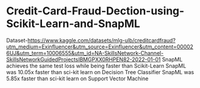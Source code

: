 # Credit-Card-Fraud-Dection-using-Scikit-Learn-and-SnapML
Dataset-https://www.kaggle.com/datasets/mlg-ulb/creditcardfraud?utm_medium=Exinfluencer&utm_source=Exinfluencer&utm_content=000026UJ&utm_term=10006555&utm_id=NA-SkillsNetwork-Channel-SkillsNetworkGuidedProjectsIBMGPXX0RHPEN82-2022-01-01
SnapML achieves the same test loss while being faster than Scikit-Learn
SnapML was 10.05x faster than sci-kit learn on Decision Tree Classifier
SnapML was 5.85x faster than sci-kit learn on Support Vector Machine
